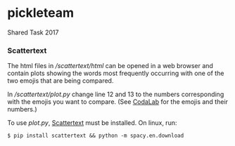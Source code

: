 # pickleteam
Shared Task 2017

### Scattertext
The html files in */scattertext/html* can be opened in a web browser and contain plots showing the words most frequently occurring with one of the two emojis that are being compared.

In */scattertext/plot.py* change line 12 and 13 to the numbers corresponding with the emojis you want to compare. (See [CodaLab](https://competitions.codalab.org/competitions/17344) for the emojis and their numbers.)

To use *plot.py*, [Scattertext](https://github.com/JasonKessler/scattertext) must be installed.
On linux, run:

`$ pip install scattertext && python -m spacy.en.download`
